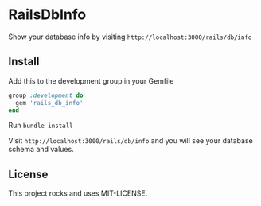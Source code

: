 # RailsDbInfo

Show your database info by visiting `http://localhost:3000/rails/db/info`

## Install

Add this to the development group in your Gemfile

```ruby
group :development do
  gem 'rails_db_info'
end
```

Run `bundle install`

Visit `http://localhost:3000/rails/db/info` and you will see your database schema and values.

## License

This project rocks and uses MIT-LICENSE.
